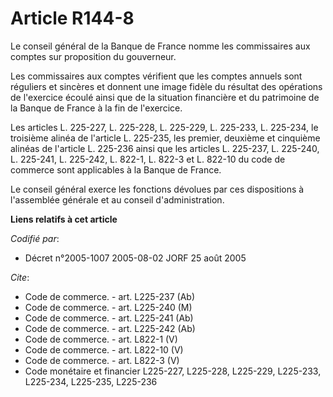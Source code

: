 # Article R144-8

Le conseil général de la Banque de France nomme les commissaires aux comptes sur proposition du gouverneur.

Les commissaires aux comptes vérifient que les comptes annuels sont réguliers et sincères et donnent une image fidèle du
résultat des opérations de l'exercice écoulé ainsi que de la situation financière et du patrimoine de la Banque de France à
la fin de l'exercice.

Les articles L. 225-227, L. 225-228, L. 225-229, L. 225-233, L. 225-234, le troisième alinéa de l'article L. 225-235, les
premier, deuxième et cinquième alinéas de l'article L. 225-236 ainsi que les articles L. 225-237, L. 225-240, L. 225-241, L.
225-242, L. 822-1, L. 822-3 et L. 822-10 du code de commerce sont applicables à la Banque de France.

Le conseil général exerce les fonctions dévolues par ces dispositions à l'assemblée générale et au conseil d'administration.

**Liens relatifs à cet article**

_Codifié par_:

  - Décret n°2005-1007 2005-08-02 JORF 25 août 2005

_Cite_:

  - Code de commerce. - art. L225-237 (Ab)
  - Code de commerce. - art. L225-240 (M)
  - Code de commerce. - art. L225-241 (Ab)
  - Code de commerce. - art. L225-242 (Ab)
  - Code de commerce. - art. L822-1 (V)
  - Code de commerce. - art. L822-10 (V)
  - Code de commerce. - art. L822-3 (V)
  - Code monétaire et financier L225-227, L225-228, L225-229, L225-233, L225-234, L225-235, L225-236
